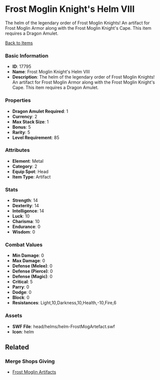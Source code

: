# Frost Moglin Knight's Helm VIII

The helm of the legendary order of Frost Moglin Knights! An artifact for Frost Moglin Armor along with the Frost Moglin Knight's Cape. This item requires a Dragon Amulet.

[Back to Items](../items.md)

### Basic Information

- **ID**: 17795
- **Name**: Frost Moglin Knight&#039;s Helm VIII
- **Description**: The helm of the legendary order of Frost Moglin Knights! An artifact for Frost Moglin Armor along with the Frost Moglin Knight&#039;s Cape. This item requires a Dragon Amulet.

### Properties

- **Dragon Amulet Required**: 1
- **Currency**: 2
- **Max Stack Size**: 1
- **Bonus**: 5
- **Rarity**: 5
- **Level Requirement**: 85

### Attributes

- **Element**: Metal
- **Category**: 2
- **Equip Spot**: Head
- **Item Type**: Artifact

### Stats

- **Strength**: 14
- **Dexterity**: 14
- **Intelligence**: 14
- **Luck**: 10
- **Charisma**: 10
- **Endurance**: 0
- **Wisdom**: 0

### Combat Values

- **Min Damage**: 0
- **Max Damage**: 0
- **Defense (Melee)**: 0
- **Defense (Pierce)**: 0
- **Defense (Magic)**: 0
- **Critical**: 5
- **Parry**: 0
- **Dodge**: 0
- **Block**: 0
- **Resistances**: Light,10,Darkness,10,Health,-10,Fire,6

### Assets

- **SWF File**: head/helms/helm-FrostMogArtefact.swf
- **Icon**: helm

## Related

### Merge Shops Giving

- [Frost Moglin Artifacts](../merge-shops/285-frost-moglin-artifacts.md)

